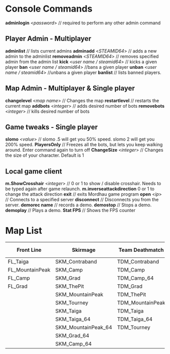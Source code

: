 
# Console Commands
**adminlogin** <*password*> // required to perform any other admin command
## Player Admin - Multiplayer
**adminlist** // lists current admins
**adminadd** <*STEAMID64*> // adds a new admin to the adminlist
**removeadmin** <*STEAMID64*> // removes specified admin from the admin list
**kick** <*user name / steamid64*> // kicks a given player
**ban** <*user name / steamid64*> //bans a given player
**unban** <*user name / steamid64*> //unbans a given player
**banlist** // lists banned players.
## Map Admin - Multiplayer & Single player
**changelevel** <*map name*> // Changes the map
**restartlevel** // restarts the current map
**addbots** <*integer*> // adds desired number of bots
**removebots** <*integer*> // kills desired number of bots
## Game tweaks - Single player
**slomo** <*value*> // slomo .5 will get you 50% speed. slomo 2 will get you 200% speed.
**PlayersOnly** // Freezes all the bots, but lets you keep walking around. Enter command again to turn off
**ChangeSize** <*integer*> // Changes the size of your character. Default is 1
## Local game client
**m.ShowCrosshair** <*integer*> // 0 or 1 to show / disable crosshair. Needs to be typed again after game relaunch.
**m.inverseattackdirection** <integer> 0 or 1 to change the attack direction
**exit** // exits Mordhau game program
**open** <*ip*> // Connects to a specified server
**disconnect** // Disconnects you from the server.
**demorec name** // records a demo.
**demostop** // Stops a demo.
**demoplay** // Plays a demo.
**Stat FPS** // Shows the FPS counter
# Map List
|Front Line|Skirmage|Team Deathmatch|Free For All|Horde|Battle Royale|
|--|--|--|--|--|--|
|FL_Taiga  |SKM_Contraband|TDM_Contraband|FFA_Contraband |HRD_Camp|BR_Grad|
|FL_MountainPeak|SKM_Camp|TDM_Camp|FFA_Camp|HRD_Grad|BR_Taiga|
|FL_Camp |SKM_Grad|TDM_Camp_64|FFA_Grad |HRD_Taiga||
|FL_Grad |SKM_ThePit |TDM_Grad|FFA_ThePit|HRD_MountainPeak ||
||SKM_MountainPeak|TDM_ThePit |FFA_MountainPeak|||
||SKM_Tourney|TDM_MountainPeak|FFA_Taiga|||
||SKM_Taiga|TDM_Taiga|FFA_Tourney |||
||SKM_Taiga_64|TDM_Taiga_64||||
||SKM_MountainPeak_64|TDM_Tourney ||||
||SKM_Grad_64|||||
||SKM_Camp_64 |||||



